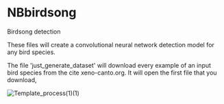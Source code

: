 # NBbirdsong
Birdsong detection

These files will create a convolutional neural network detection model for any bird species.

The file 'just_generate_dataset' will download every example of an input bird species from the cite xeno-canto.org. It will open the first file that you download, 

![Template_process(1)(1)](https://user-images.githubusercontent.com/47158858/183220145-003a8fd8-4fe8-4d16-abd3-c45c73104722.png)
